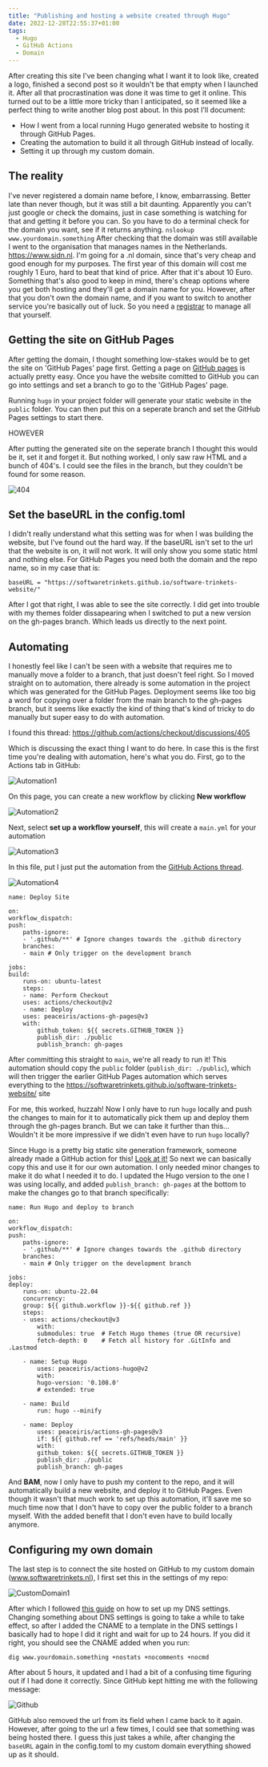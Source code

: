 ```yaml
---
title: "Publishing and hosting a website created through Hugo"
date: 2022-12-28T22:55:37+01:00
tags:
  - Hugo
  - GitHub Actions
  - Domain
---
```


After creating this site I've been changing what I want it to look like, created a logo, finished a second post so it wouldn't be that empty when I launched it. After all that procrastination was done it was time to get it online. 
This turned out to be a little more tricky than I anticipated, so it seemed like a perfect thing to write another blog post about. In this post I'll document:
- How I went from a local running Hugo generated website to hosting it through GitHub Pages.
- Creating the automation to build it all through GitHub instead of locally.
- Setting it up through my custom domain. 

## The reality

I've never registered a domain name before, I know, embarrassing. Better late than never though, but it was still a bit daunting. Apparently you can't just google or check the domains, just in case something is watching for that and getting it before you can. So you have to do a terminal check for the domain you want, see if it returns anything. 
`nslookup www.yourdomain.something`
After checking that the domain was still available I went to the organisation that manages names in the Netherlands. https://www.sidn.nl. I'm going for a .nl domain, since that's very cheap and good enough for my purposes. The first year of this domain will cost me roughly 1 Euro, hard to beat that kind of price. After that it's about 10 Euro. 
Something that's also good to keep in mind, there's cheap options where you get both hosting and they'll get a domain name for you. However, after that you don't own the domain name, and if you want to switch to another service you're basically out of luck. So you need a [registrar](https://en.wikipedia.org/wiki/Domain_name_registrar) to manage all that yourself. 

## Getting the site on GitHub Pages

After getting the domain, I thought something low-stakes would be to get the site on 'GitHub Pages' page first. 
Getting a page on [GitHub pages](https://pages.github.com) is actually pretty easy. Once you have the website comitted to GitHub you can go into settings and set a branch to go to the 'GitHub Pages' page. 

Running `hugo` in your project folder will generate your static website in the `public` folder. You can then put this on a seperate branch and set the GitHub Pages settings to start there. 

HOWEVER

After putting the generated site on the seperate branch I thought this would be it, set it and forget it. But nothing worked, I only saw raw HTML and a bunch of 404's. I could see the files in the branch, but they couldn't be found for some reason. 

![404](PublishedSite404.png)

## Set the baseURL in the config.toml

I didn't really understand what this setting was for when I was building the website, but I've found out the hard way. If the baseURL isn't set to the url that the website is on, it will not work. It will only show you some static html and nothing else. 
For GitHub Pages you need both the domain and the repo name, so in my case that is:
    
    baseURL = "https://softwaretrinkets.github.io/software-trinkets-website/"

After I got that right, I was able to see the site correctly. I did get into trouble with my themes folder dissapearing when I switched to put a new version on the gh-pages branch. Which leads us directly to the next point.

## Automating 

I honestly feel like I can't be seen with a website that requires me to manually move a folder to a branch, that just doesn't feel right. So I moved straight on to automation, there already is some automation in the project which was generated for the GitHub Pages. 
Deployment seems like too big a word for copying over a folder from the main branch to the gh-pages branch, but it seems like exactly the kind of thing that's kind of tricky to do manually but super easy to do with automation. 

I found this thread: 
https://github.com/actions/checkout/discussions/405

Which is discussing the exact thing I want to do here. In case this is the first time you're dealing with automation, here's what you do. First, go to the Actions tab in GitHub:

![Automation1](Automation-1.png)

On this page, you can create a new workflow by clicking **New workflow**

![Automation2](Automation-2.png)

Next, select **set up a workflow yourself**, this will create a `main.yml` for your automation

![Automation3](Automation-3.png)

In this file, put I just put the automation from the [GitHub Actions thread](https://github.com/actions/checkout/discussions/405).

![Automation4](Automation-4.png)


    name: Deploy Site

    on:
    workflow_dispatch:
    push:
        paths-ignore:
        - '.github/**' # Ignore changes towards the .github directory
        branches:
        - main # Only trigger on the development branch

    jobs:
    build:
        runs-on: ubuntu-latest
        steps:
        - name: Perform Checkout
        uses: actions/checkout@v2
        - name: Deploy
        uses: peaceiris/actions-gh-pages@v3
        with:
            github_token: ${{ secrets.GITHUB_TOKEN }}
            publish_dir: ./public
            publish_branch: gh-pages

After committing this straight to `main`, we're all ready to run it! This automation should copy the `public` folder (`publish_dir: ./public`), which will then trigger the earlier GitHub Pages automation which serves everything to the https://softwaretrinkets.github.io/software-trinkets-website/ site

For me, this worked, huzzah! Now I only have to run `hugo` locally and push the changes to main for it to automatically pick them up and deploy them through the gh-pages branch.
But we can take it further than this... Wouldn't it be more impressive if we didn't even have to run `hugo` locally?

Since Hugo is a pretty big static site generation framework, someone already made a GitHub action for this! [Look at it!](https://github.com/marketplace/actions/hugo-setup) So next we can basically copy this and use it for our own automation. I only needed minor changes to make it do what I needed it to do. I updated the Hugo version to the one I was using locally, and added `publish_branch: gh-pages` at the bottom to make the changes go to that branch specifically:

    name: Run Hugo and deploy to branch

    on:
    workflow_dispatch:
    push:
        paths-ignore:
        - '.github/**' # Ignore changes towards the .github directory
        branches:
        - main # Only trigger on the development branch

    jobs:
    deploy:
        runs-on: ubuntu-22.04
        concurrency:
        group: ${{ github.workflow }}-${{ github.ref }}
        steps:
        - uses: actions/checkout@v3
            with:
            submodules: true  # Fetch Hugo themes (true OR recursive)
            fetch-depth: 0    # Fetch all history for .GitInfo and .Lastmod

        - name: Setup Hugo
            uses: peaceiris/actions-hugo@v2
            with:
            hugo-version: '0.108.0'
            # extended: true

        - name: Build
            run: hugo --minify

        - name: Deploy
            uses: peaceiris/actions-gh-pages@v3
            if: ${{ github.ref == 'refs/heads/main' }}
            with:
            github_token: ${{ secrets.GITHUB_TOKEN }}
            publish_dir: ./public
            publish_branch: gh-pages

And **BAM**, now I only have to push my content to the repo, and it will automatically build a new website, and deploy it to GitHub Pages. Even though it wasn't that much work to set up this automation, it'll save me so much time now that I don't have to copy over the public folder to a branch myself. With the added benefit that I don't even have to build locally anymore. 

## Configuring my own domain

The last step is to connect the site hosted on GitHub to my custom domain (www.softwaretrinkets.nl), I first set this in the settings of my repo:

![CustomDomain1](CustomDomain-1.png)

After which I followed [this guide](https://docs.github.com/en/pages/configuring-a-custom-domain-for-your-github-pages-site/managing-a-custom-domain-for-your-github-pages-site) on how to set up my DNS settings. 
Changing something about DNS settings is going to take a while to take effect, so after I added the CNAME to a template in the DNS settings I basically had to hope I did it right and wait for up to 24 hours. 
If you did it right, you should see the CNAME added when you run:

    dig www.yourdomain.something +nostats +nocomments +nocmd

After about 5 hours, it updated and I had a bit of a confusing time figuring out if I had done it correctly. Since GitHub kept hitting me with the following message:

![Github](Github-1.png)

GitHub also removed the url from its field when I came back to it again. However, after going to the url a few times, I could see that something was being hosted there. 
I guess this just takes a while, after changing the `baseURL` again in the config.toml to my custom domain everything showed up as it should. 
